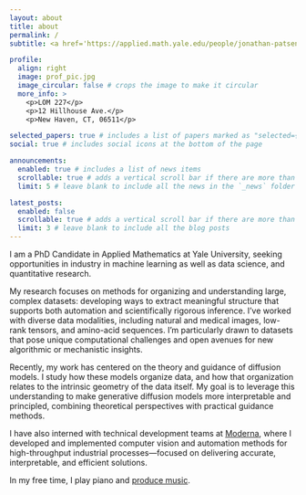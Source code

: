```yaml
---
layout: about
title: about
permalink: /
subtitle: <a href='https://applied.math.yale.edu/people/jonathan-patsenker'> Applied Mathematics, Yale University </a>

profile:
  align: right
  image: prof_pic.jpg
  image_circular: false # crops the image to make it circular
  more_info: >
    <p>LOM 227</p>
    <p>12 Hillhouse Ave.</p>
    <p>New Haven, CT, 06511</p>

selected_papers: true # includes a list of papers marked as "selected={true}"
social: true # includes social icons at the bottom of the page

announcements:
  enabled: true # includes a list of news items
  scrollable: true # adds a vertical scroll bar if there are more than 3 news items
  limit: 5 # leave blank to include all the news in the `_news` folder

latest_posts:
  enabled: false
  scrollable: true # adds a vertical scroll bar if there are more than 3 new posts items
  limit: 3 # leave blank to include all the blog posts
---
```


I am a PhD Candidate in Applied Mathematics at Yale University, seeking opportunities in industry in machine learning as well as data science, and quantitative research.

My research focuses on methods for organizing and understanding large, complex datasets: developing ways to extract meaningful structure that supports both automation and scientifically rigorous inference. I’ve worked with diverse data modalities, including natural and medical images, low-rank tensors, and amino-acid sequences. I’m particularly drawn to datasets that pose unique computational challenges and open avenues for new algorithmic or mechanistic insights.

Recently, my work has centered on the theory and guidance of diffusion models. I study how these models organize data, and how that organization relates to the intrinsic geometry of the data itself. My goal is to leverage this understanding to make generative diffusion models more interpretable and principled, combining theoretical perspectives with practical guidance methods.

I have also interned with technical development teams at <a href="https://www.modernatx.com/en-US">Moderna</a>, where I developed and implemented computer vision and automation methods for high-throughput industrial processes—focused on delivering accurate, interpretable, and efficient solutions.

In my free time, I play piano and <a href=""> produce music</a>.
